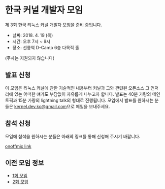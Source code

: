# 한국 커널 개발자 모임

제 3회 한국 리눅스 커널 개발자 모임을 준비 중입니다.

* 날짜: 2018. 4. 19 (목)
* 시간: 오후 7시 ~ 9시
* 장소: 선릉역 D-Camp 6층 다목적 홀

(주차는 지원되지 않습니다)

## 발표 신청
이 모임은 리눅스 커널에 관한 기술적인 내용부터 커널과 그와 관련된 오픈소스 그 언저리에 있는 어떠한 얘기도 부담없이 자유롭게
나누고자 합니다. 발표는 40분 가량의 메인 토픽과 15분 가량의 lightning talk의 형태로 진행됩니다.
모임에서 발표를 원하시는 분들은 [kernel.dev.ko@gmail.com](mailto:kernel.dev.ko@gmail.com)으로 메일을 보내주세요.

## 참석 신청
모임에 참석을 원하시는 분들은 아래의 링크를 통해 신청해 주시기 바랍니다.

[onoffmix link](https://onoffmix.com/event/128774)

## 이전 모임 정보
* [1회 모임](https://onoffmix.com/event/83625)
* [2회 모임](https://onoffmix.com/event/99896)
